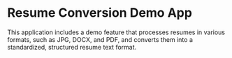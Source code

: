 # Resume Conversion Demo App
This application includes a demo feature that processes resumes in various formats, such as JPG, DOCX, and PDF, and converts them into a standardized, structured resume text format.
